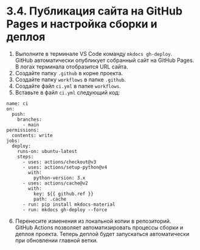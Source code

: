 # 3.4. Публикация сайта на GitHub Pages и настройка сборки и деплоя

1. Выполните в терминале VS Code команду `mkdocs gh-deploy`.  
GitHub автоматически опубликует собранный сайт на GitHub Pages. В логах терминала отобразится URL сайта.  
2. Создайте папку `.github` в корне проекта.
3. Создайте папку `workflows` в папке `.github`.
4. Создайте файл `ci.yml` в папке `workflows`.
5. Вставьте в файл `ci.yml` следующий код:
```
name: ci
on:
  push:
    branches:
      - main
permissions:
  contents: write
jobs:
  deploy:
    runs-on: ubuntu-latest
    steps:
      - uses: actions/checkout@v3
      - uses: actions/setup-python@v4
        with:
          python-version: 3.x
      - uses: actions/cache@v2
        with:
          key: ${{ github.ref }}
          path: .cache
      - run: pip install mkdocs-material
      - run: mkdocs gh-deploy --force
```
6. Перенесите изменения из локальной копии в репозиторий.  
GitHub Actions позволяет автоматизировать процессы сборки и деплоя проекта. Теперь деплой будет запускаться автоматически при обновлении главной ветки.  